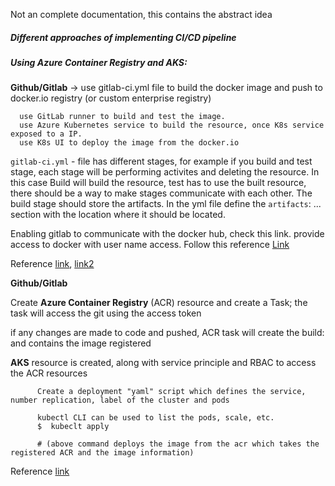 Not an complete documentation, this contains the abstract idea

##### Different approaches of implementing CI/CD pipeline

##### Using Azure Container Registry and AKS:
  
  **Github/Gitlab** -> use gitlab-ci.yml file to build the docker image and push to docker.io registry (or custom enterprise registry)
  ```
    use GitLab runner to build and test the image.    
    use Azure Kubernetes service to build the resource, once K8s service exposed to a IP.
    use K8s UI to deploy the image from the docker.io
  ```
  
  `gitlab-ci.yml` - file has different stages, for example if you build and test stage, each stage will be performing activites and deleting the resource. 
  In this case Build will build the resource, test has to use the built resource, there should be a way to make stages communicate with each other. The build stage should store the artifacts. 
  In the yml file define the `artifacts`: ... section with the location where it should be located.
  
  Enabling gitlab to communicate with the docker hub, check this link. provide access to docker with user name access.
  Follow this reference [Link](https://docs.gitlab.com/ee/user/packages/container_registry/)
  
  Reference [link](https://www.youtube.com/watch?v=VafY-qfpM8M), [link2](https://www.youtube.com/watch?v=Jav4vbUrqII)
    
  **Github/Gitlab**
  
  Create **Azure Container Registry** (ACR) resource and create a Task; the task will access the git using the access token
    
  if any changes are made to code and pushed, ACR task will create the build: and contains the image registered
    
  **AKS** resource is created, along with service principle and RBAC to access the ACR resources
    
```
      Create a deployment "yaml" script which defines the service, number replication, label of the cluster and pods
      
      kubectl CLI can be used to list the pods, scale, etc.
      $  kubeclt apply 
      
      # (above command deploys the image from the acr which takes the registered ACR and the image information)
```
   
Reference [link](https://docs.microsoft.com/en-us/azure/aks/)
    
  
